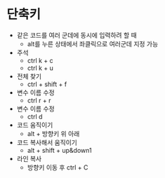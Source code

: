 # 단축키
+ 같은 코드를 여러 군데에 동시에 입력하려 할 때
    + alt를 누른 상태에서 좌클릭으로 여러군데 지정 가능
+ 주석
    + ctrl k + c
    + ctrl k + u
+ 전체 찾기
    + ctrl + shift + f
+ 변수 이름 수정
    + ctrl r + r
+ 변수 이름 수정
    + ctrl d
+ 코드 움직이기
    + alt + 방향키 위 아래
+ 코드 복사해서 움직이기
    + alt + shift + up&down1
+ 라인 복사
    + 방향키 이동 후 ctrl + C